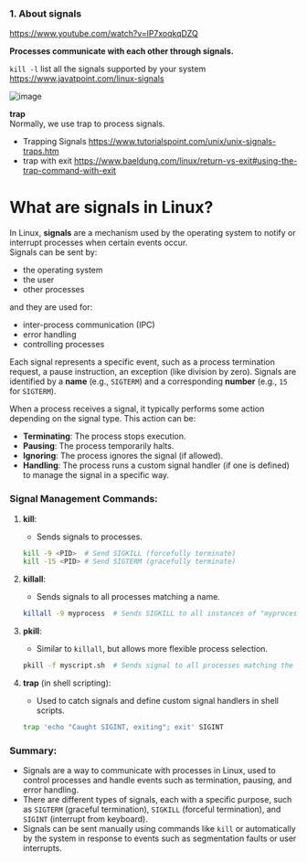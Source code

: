 ### 1. About signals
https://www.youtube.com/watch?v=lP7xoqkqDZQ

__Processes communicate with each other through signals.__

`kill -l` list all the signals supported by your system\
https://www.javatpoint.com/linux-signals

![image](https://github.com/user-attachments/assets/72917cc7-0a6c-4433-90bf-9e797f6e5052)

__trap__\
Normally, we use trap to process signals.
- Trapping Signals https://www.tutorialspoint.com/unix/unix-signals-traps.htm
- trap with exit  https://www.baeldung.com/linux/return-vs-exit#using-the-trap-command-with-exit

# What are signals in Linux?

In Linux, **signals** are a mechanism used by the operating system to notify or interrupt processes when certain events occur.\
Signals can be sent by:
- the operating system
- the user
- other processes

and they are used for:
- inter-process communication (IPC)
- error handling
- controlling processes

Each signal represents a specific event, such as a process termination request, a pause instruction, an exception (like division by zero). Signals are identified by a **name** (e.g., `SIGTERM`) and a corresponding **number** (e.g., `15` for `SIGTERM`).

When a process receives a signal, it typically performs some action depending on the signal type. This action can be:
 - **Terminating**: The process stops execution.
 - **Pausing**: The process temporarily halts.
 - **Ignoring**: The process ignores the signal (if allowed).
 - **Handling**: The process runs a custom signal handler (if one is defined) to manage the signal in a specific way.

### Signal Management Commands:

1. **kill**:
   - Sends signals to processes.
   ```bash
   kill -9 <PID>  # Send SIGKILL (forcefully terminate)
   kill -15 <PID> # Send SIGTERM (gracefully terminate)
   ```

2. **killall**:
   - Sends signals to all processes matching a name.
   ```bash
   killall -9 myprocess  # Sends SIGKILL to all instances of "myprocess"
   ```

3. **pkill**:
   - Similar to `killall`, but allows more flexible process selection.
   ```bash
   pkill -f myscript.sh  # Sends signal to all processes matching the script name
   ```

4. **trap** (in shell scripting):
   - Used to catch signals and define custom signal handlers in shell scripts.
   ```bash
   trap 'echo "Caught SIGINT, exiting"; exit' SIGINT
   ```

### Summary:
- Signals are a way to communicate with processes in Linux, used to control processes and handle events such as termination, pausing, and error handling.
- There are different types of signals, each with a specific purpose, such as `SIGTERM` (graceful termination), `SIGKILL` (forceful termination), and `SIGINT` (interrupt from keyboard).
- Signals can be sent manually using commands like `kill` or automatically by the system in response to events such as segmentation faults or user interrupts.
